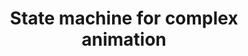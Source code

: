 ---
layout: blog-article
title: State machine for complex animation
description: An article on how the state machines can be useful when dealing with more comple animations.
link: https://medium.com/@DavidKPiano/css-animations-with-finite-state-machines-7d596bb2914a
tags:
- animation
---